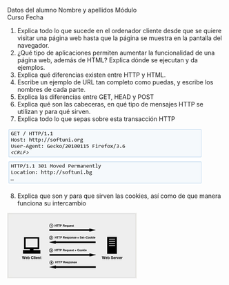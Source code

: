 
Datos del alumno
Nombre y apellidos		Módulo	
Curso		Fecha	

1.	Explica todo lo que sucede en el ordenador cliente desde que se quiere visitar una página web hasta que la página se muestra en la pantalla del navegador.
2.	¿Qué tipo de aplicaciones permiten aumentar la funcionalidad de una página web, además de HTML? Explica dónde se ejecutan y da ejemplos.
3.	Explica qué diferencias existen entre HTTP y HTML.
4.	Escribe un ejemplo de URL tan completo como puedas, y escribe los nombres de cada parte.
5.	Explica las diferencias entre GET, HEAD y POST
6.	Explica qué son las cabeceras, en qué tipo de mensajes HTTP se utilizan y para qué sirven. 
7.	Explica todo lo que sepas sobre esta transacción HTTP
 
![](img/2022-12-03-15-52-20.png)

8.	Explica que son y para que sirven las cookies, así como de que manera funciona su intercambio
 
![](img/2022-12-03-15-52-23.png)